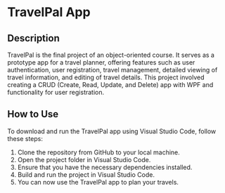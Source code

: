 # TravelPal App

## Description
TravelPal is the final project of an object-oriented course. It serves as a prototype app for a travel planner, offering features such as user authentication, user registration, travel management, detailed viewing of travel information, and editing of travel details. This project involved creating a CRUD (Create, Read, Update, and Delete) app with WPF and functionality for user registration.

## How to Use

To download and run the TravelPal app using Visual Studio Code, follow these steps:

1. Clone the repository from GitHub to your local machine.
2. Open the project folder in Visual Studio Code.
3. Ensure that you have the necessary dependencies installed.
4. Build and run the project in Visual Studio Code.
5. You can now use the TravelPal app to plan your travels.
